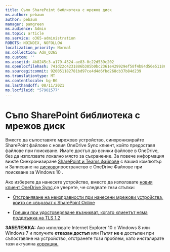 ```yaml
---
title: Съпо SharePoint библиотека с мрежов диск
ms.author: pebaum
author: pebaum
manager: pamgreen
ms.audience: Admin
ms.topic: article
ms.service: o365-administration
ROBOTS: NOINDEX, NOFOLLOW
localization_priority: Normal
ms.collection: Adm_O365
ms.custom: ''
ms.assetid: 4b8245c3-a179-4524-ae83-0c22d539c202
ms.openlocfilehash: 741d22c4231886b385b0bc2361e429929ef58f4b84d56e51186f129fc5d07921
ms.sourcegitcommit: 920051182781bd97ce4d4d6fbd268cb37b84d239
ms.translationtype: MT
ms.contentlocale: bg-BG
ms.lasthandoff: 08/11/2021
ms.locfileid: "57901577"
---
```

# <a name="map-a-sharepoint-library-to-a-network-drive"></a>Съпо SharePoint библиотека с мрежов диск

Вместо да съпоставяте мрежово устройство, синхронизирайте SharePoint файлове с новия OneDrive Sync клиент, който предоставя файлове при поискване. Имате достъп до всички файлове в OneDrive, без да използвате локално място за съхранение. За повече информация вижте Синхронизиране [SharePoint и Teams файлове](https://support.microsoft.com/office/sync-sharepoint-and-teams-files-with-your-computer-6de9ede8-5b6e-4503-80b2-6190f3354a88) с вашия компютър и Записване на [дисково](https://support.microsoft.com/office/save-disk-space-with-onedrive-files-on-demand-for-windows-10-0e6860d3-d9f3-4971-b321-7092438fb38e)пространство с OneDrive Файлове при поискване за Windows 10 .

Ако изберете да нанесете устройство, вместо да използвате [новия клиент OneDrive Sync,](https://support.microsoft.com/office/sync-sharepoint-and-teams-files-with-your-computer-6de9ede8-5b6e-4503-80b2-6190f3354a88)се уверете, че следвате тези стъпки:

- [Отстраняване на неизправности при нанесени мрежови устройства, които се свързват с SharePoint Online](https://docs.microsoft.com/sharepoint/support/administration/troubleshoot-mapped-network-drives)

- [Грешки при удостоверяване възникват, когато клиентът няма поддръжка на TLS 1.2](https://docs.microsoft.com/sharepoint/troubleshoot/administration/authentication-errors-tls12-support#network-drive-mapped-to-a-sharepoint-library)  

**ЗАБЕЛЕЖКА:** Ако използвате Internet Explorer 10 с Windows 8 или Windows 7 и получите **отказан достъп** или Пътят **не е** достъпен при съпоставяне на устройство, отстранете този проблем, като инсталирате тази актуална [корекция.](https://support.microsoft.com/topic/error-when-you-open-a-sharepoint-document-library-in-windows-explorer-or-map-a-network-drive-to-the-library-after-you-install-internet-explorer-10-96e640ba-059f-9b09-bb91-2a0319ee8b1d)